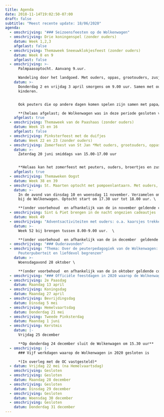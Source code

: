 ```yaml
---
title: Agenda
date: 2018-11-14T19:02:50-07:00
draft: false
subtitle: "Meest recente update: 18/06/2020"
agenda:
  - omschrijving: "### Seizoensfeesten op de Wolkenwagen"
  - omschrijving: Drie koningenspel (zonder ouders)
    datum: Week 1,2,3
    afgelast: false
  - omschrijving: Themaweek Sneeuwklokjesfeest (zonder ouders)
    datum: Week 8 en 9
    afgelast: false
  - omschrijving: >-
      Palmpaasoptocht. Aanvang 9.uur. 

      Wandeling door het landgoed. Met ouders, oppas, grootouders, zusjes, broertjes
    datum: >-
      Donderdag 2 en vrijdag 3 april smorgens om 9.00 uur. Samen met ouders en
      kinderen.


      Ook peuters die op andere dagen komen spelen zijn samen met papa/ mama/ oppas hartelijk welkom in de optocht!  \

      **(helaas afgelast; de Wolkenwagen was in deze periode gesloten vanwege  de corona)**
    afgelast: true
  - omschrijving: Themaweek van de Paashaas (zonder ouders)
    datum: Week 15 en 16
    afgelast: false
  - omschrijving: Pinksterfeest met de duifjes
    datum: Week 22 en 23 (zonder ouders)
  - omschrijving: Zomerfeest van St Jan *Met ouders, grootouders, oppas, zusjes, broertjes.*
    datum: >-
      Zaterdag 20 juni smiddags van 15.00-17.00 uur


      **Helaas kan het zomerfeest met peuters, ouders, broertjes en zusjes geen doorgang vinden vanwege de vereiste onderlinge 1,5 m. afstand. Dat achten we niet haalbaar op zo’n feest. We vieren het zomerfeest met de kinderen elke dag van deze week in klein verband. We trekken erop uit met de bolderkar, gaan picknicken, lekkere dingen plukken in de tuin van Kraaybeekerhof, en zingen en dansen met gitaarmuziek.**
    afgelast: true
  - omschrijving: Themaweken Oogst
    datum: Week 38 en 39
  - omschrijving: St. Maarten optocht met pompoenlantaarn. Met ouders, grootouders, oppas
    datum: >-
      In de avond van dinsdag 10 en woensdag 11 november. Verzamelen om 17.15
      bij de Wolkenwagen. Optocht start om 17.30 uur tot 18.00 uur. \

      **(onder voorbehoud  en afhankelijk van de in november geldende corona- maatregelen)**
  - omschrijving: Sint & Piet brengen in de nacht ongezien cadeautjes
    datum: Week 49
  - omschrijving: "Adventsactiviteiten met ouders: o.a. kaarsjes trekken."
    datum: >-
      Week 52 bij brengen tussen 8.00-9.00 uur.  \

      **(onder voorbehoud  en afhankelijk van de in december  geldende corona- maatregelen)**
  - omschrijving: "### Ouderavonden"
  - omschrijving: "Thema: Over de peuterpedagogiek van de Wolkenwagen:
      Peuterpuberteit en liefdevol begrenzen"
    datum: >-
      Woensdagavond 28 oktober \

      **(onder voorbehoud  en afhankelijk van de in oktober geldende corona- maatregelen)**
  - omschrijving: "### Officiële feestdagen in 2020 waarop de Wolkenwagen gesloten is"
  - omschrijving: 2e Paasdag
    datum: Maandag 13 april
  - omschrijving: Koningsdag
    datum: Maandag 27 april
  - omschrijving: Bevrijdingsdag
    datum: Dinsdag 5 mei
  - omschrijving: Hemelvaartsdag
    datum: Donderdag 21 mei
  - omschrijving: Tweede Pinksterdag
    datum: Maandag 1 juni
  - omschrijving: Kerstmis
    datum: |-
      Vrijdag 25 december

      **Op donderdag 24 december sluit de Wolkenwagen om 15.30 uur**
  - omschrijving: |-
      ### Vijf werkdagen waarop de Wolkenwagen in 2020 gesloten is

      *(In overleg met de OC vastgesteld)*
  - datum: Vrijdag 22 mei (na Hemelvaartsdag)
    omschrijving: Gesloten
  - omschrijving: Gesloten
    datum: Maandag 28 december
  - omschrijving: Gesloten
    datum: Dinsdag 29 december
  - omschrijving: Gesloten
    datum: Woensdag 30 december
  - omschrijving: Gesloten
    datum: Donderdag 31 december
---
```


